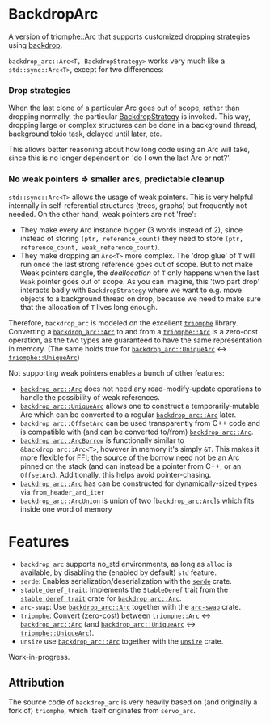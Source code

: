 # BackdropArc

A version of [triomphe::Arc](https://crates.io/crates/triomphe) that supports customized dropping strategies using [backdrop](https://crates.io/crates/backdrop).

`backdrop_arc::Arc<T, BackdropStrategy>` works very much like a `std::sync::Arc<T>`, except for two differences:
### Drop strategies

When the last clone of a particular Arc goes out of scope, rather than dropping normally, the particular [BackdropStrategy](https://docs.rs/backdrop/latest/backdrop/trait.BackdropStrategy.html) is invoked. This way, dropping large or complex structures can be done in a background thread, background tokio task, delayed until later, etc.

This allows better reasoning about how long code using an Arc will take, since this is no longer dependent on 'do I own the last Arc or not?'.

### No weak pointers => smaller arcs, predictable cleanup

`std::sync::Arc<T>` allows the usage of weak pointers. This is very helpful internally in self-referential structures (trees, graphs) but frequently not needed.
On the other hand, weak pointers are not 'free':
- They make every Arc instance bigger (3 words instead of 2), since instead of storing `(ptr, reference_count)` they need to store `(ptr, reference_count, weak_reference_count)`.
- They make dropping an `Arc<T>` more complex. The 'drop glue' of `T` will run once the last strong reference goes out of scope. But to not make Weak pointers dangle, the _deallocation_ of `T` only happens when the last `Weak` pointer goes out of scope. As you can imagine, this 'two part drop' interacts badly with `BackdropStrategy` where we want to e.g. move objects to a background thread on drop, because we need to make sure that the allocation of `T` lives long enough.

Therefore, `backdrop_arc` is modeled on the excellent [`triomphe`](https://crates.io/crates/triomphe) library.
Converting a [`backdrop_arc::Arc`] to and from a [`triomphe::Arc`] is a zero-cost operation, as the two types are guaranteed to have the same representation in memory.
(The same holds true for [`backdrop_arc::UniqueArc`] <-> [`triomphe::UniqueArc`])

Not supporting weak pointers enables a bunch of other features:
- [`backdrop_arc::Arc`] does not need any read-modify-update operations to handle the possibility of weak references.
- [`backdrop_arc::UniqueArc`] allows one to construct a temporarily-mutable Arc which can be converted to a regular [`backdrop_arc::Arc`] later.
- `backdrop_arc::OffsetArc` can be used transparently from C++ code and is compatible with (and can be converted to/from) [`backdrop_arc::Arc`].
- [`backdrop_arc::ArcBorrow`] is functionally similar to `&backdrop_arc::Arc<T>`, however in memory it's simply `&T`. This makes it more flexible for FFI; the source of the borrow need not be an Arc pinned on the stack (and can instead be a pointer from C++, or an `OffsetArc`). Additionally, this helps avoid pointer-chasing.
- [`backdrop_arc::Arc`] has can be constructed for dynamically-sized types via `from_header_and_iter`
- [`backdrop_arc::ArcUnion`] is union of two [`backdrop_arc:Arc`]s which fits inside one word of memory

[`backdrop_arc::Arc`]: https://docs.rs/triomphe/latest/backdrop_arc/struct.Arc.html
[`backdrop_arc::UniqueArc`]: https://docs.rs/triomphe/latest/backdrop_arc/struct.UniqueArc.html
[`backdrop_arc::ArcBorrow`]: https://docs.rs/triomphe/latest/backdrop_arc/struct.ArcBorrow.html
[`backdrop_arc::ArcUnion`]: https://docs.rs/triomphe/latest/backdrop_arc/struct.ArcUnion.html
[`triomphe::Arc`]: https://docs.rs/triomphe/latest/triomphe/struct.Arc.html
[`triomphe::UniqueArc`]: https://docs.rs/triomphe/latest/triomphe/struct.UniqueArc.html

# Features

- `backdrop_arc` supports no_std environments, as long as `alloc` is available, by disabling the (enabled by default) `std` feature.
- `serde`: Enables serialization/deserialization with the [`serde`](https://crates.io/crates/serde) crate.
- `stable_deref_trait`: Implements the `StableDeref` trait from the [`stable_deref_trait`](https://crates.io/crates/stable_deref_trait) crate for [`backdrop_arc::Arc`].
- `arc-swap`: Use [`backdrop_arc::Arc`] together with the [`arc-swap`](https://crates.io/crates/arc-swap) crate.
- `triomphe`: Convert (zero-cost) between [`triomphe::Arc`] <-> [`backdrop_arc::Arc`] (and [`backdrop_arc::UniqueArc`] <-> [`triomphe::UniqueArc`]).
- `unsize` use [`backdrop_arc::Arc`] together with the [`unsize`](https://crates.io/crates/unsize) crate.

[`triomphe::Arc`]: https://docs.rs/triomphe/latest/triomphe/struct.Arc.html
[`triomphe::UniqueArc`]: https://docs.rs/triomphe/latest/triomphe/struct.UniqueArc.html


Work-in-progress.



## Attribution

The source code of `backdrop_arc` is very heavily based on (and originally a fork of) `triomphe`, which itself originates from `servo_arc`.
